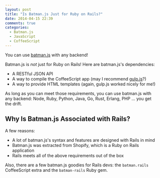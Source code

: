 ```yaml
---
layout: post
title: "Is Batman.js Just for Ruby on Rails?"
date: 2014-04-15 22:39
comments: true
categories:
  - Batman.js
  - JavaScript
  - CoffeeScript
---
```


You can use [batman.js](http://batmanjs.org) with any backend!

<!-- more -->

Batman.js is _not_ just for Ruby on Rails! Here are batman.js's dependencies:

- A RESTful JSON API
- A way to compile the CoffeeScript app (may I recommend [gulp.js](/blog/2014/03/22/using-gulp-dot-js-to-build-batman-dot-js-without-rails/)?)
- A way to provide HTML templates (again, gulp.js worked nicely for me!)

As long as you can meet those requirements, you can use batman.js with any backend: Node, Ruby, Python, Java, Go, Rust, Erlang, PHP ... you get the drift.

## Why Is Batman.js Associated with Rails?

A few reasons:

- A lot of batman.js's syntax and features are designed with Rails in mind
- Batman.js was extracted from Shopify, which is a Ruby on Rails application
- Rails meets all of the above requirements out of the box

Also, there are a few batman.js goodies for Rails devs: the `batman.rails` CoffeeScript extra and the `batman-rails` Ruby gem.
